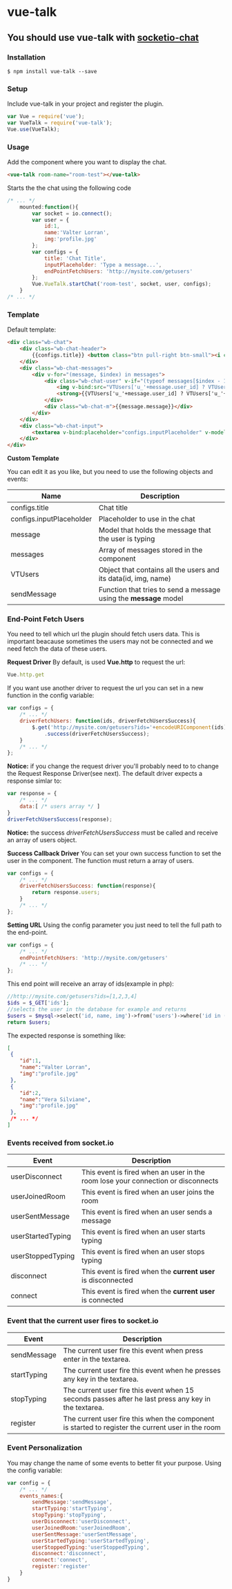 # vue-talk
## You should use vue-talk with [socketio-chat](https://github.com/valterlorran/socketio-chat)
### Installation
```
$ npm install vue-talk --save
```
### Setup
Include vue-talk in your project and register the plugin.

```js
var Vue = require('vue');
var VueTalk = require('vue-talk');
Vue.use(VueTalk);
```

### Usage

Add the component where you want to display the chat.

```html
<vue-talk room-name="room-test"></vue-talk>
```

Starts the the chat using the following code

```js
/* ... */
    mounted:function(){
        var socket = io.connect();
        var user = {
            id:1,
            name:'Valter Lorran',
            img:'profile.jpg'
        };
        var configs = {
            title: 'Chat Title',
            inputPlaceholder: 'Type a message...',
            endPointFetchUsers: 'http://mysite.com/getusers'
        };
        Vue.VueTalk.startChat('room-test', socket, user, configs);
    }
/* ... */
```


### Template
Default template:

```html
<div class="wb-chat">
    <div class="wb-chat-header">
        {{configs.title}} <button class="btn pull-right btn-small"><i class="fa fa-cog"></i></button>
    </div>
    <div class="wb-chat-messages">
        <div v-for="(message, $index) in messages">
            <div class="wb-chat-user" v-if="(typeof messages[$index - 1] != 'undefined' && messages[$index - 1].user_id != message.user_id) || typeof messages[$index - 1] == 'undefined'">
                <img v-bind:src="VTUsers['u_'+message.user_id] ? VTUsers['u_'+message.user_id].img : ''" />
                <strong>{{VTUsers['u_'+message.user_id] ? VTUsers['u_'+message.user_id].name : ''}}</strong>
            </div>
            <div class="wb-chat-m">{{message.message}}</div>
        </div>
    </div>
    <div class="wb-chat-input">
        <textarea v-bind:placeholder="configs.inputPlaceholder" v-model="message" v-on:keyup.enter="sendMessage"></textarea>
    </div>
</div>
```
**Custom Template**

You can edit it as you like, but you need to use the following objects and events:

| Name | Description |
| --- | --- |
| configs.title | Chat title |
| configs.inputPlaceholder | Placeholder to use in the chat |
| message | Model that holds the message that the user is typing |
| messages | Array of messages stored in the component |
| VTUsers | Object that contains all the users and its data(id, img, name) |
| sendMessage | Function that tries to send a message using the **message** model |

### End-Point Fetch Users
You need to tell which url the plugin should fetch users data. This is important beacause sometimes the users may not be connected and we need fetch the data of these users.

**Request Driver**
By default, is used **Vue.http** to request the url:

```js
Vue.http.get
```

If you want use another driver to request the url you can set in a new function in the config variable:

```js
var configs = {
    /* ... */
    driverFetchUsers: function(ids, driverFetchUsersSuccess){
        $.get('http://mysite.com/getusers?ids='+encodeURIComponent(ids))
            .success(driverFetchUsersSuccess);
    }
    /* ... */
};
```

**Notice:** if you change the request driver you'll probably need to to change the Request Response Driver(see next). The default driver expects a response simlar to:

```js
var response = {
    /* ... */
    data:[ /* users array */ ]
}
driverFetchUsersSuccess(response);
``` 

**Notice:** the success *driverFetchUsersSuccess* must be called and receive an array of users object.

**Success Callback Driver**
You can set your own success function to set the user in the component. The function must return a array of users.

```js
var configs = {
    /* ... */
    driverFetchUsersSuccess: function(response){
        return response.users;
    }
    /* ... */
};
```

**Setting URL**
Using the config parameter you just need to tell the full path to the end-point.

```js
var configs = {
    /* ... */
    endPointFetchUsers: 'http://mysite.com/getusers'
    /* ... */
};
```

This end point will receive an array of ids(example in php):
```php
//http://mysite.com/getusers?ids=[1,2,3,4]
$ids = $_GET['ids'];
//selects the user in the database for example and returns
$users = $mysql->select('id, name, img')->from('users')->where('id in ('.join($ids,',').')');
return $users;
```
The expected response is something like:
```json
[
 {
    "id":1,
    "name":"Valter Lorran",
    "img":"profile.jpg"
 },
 {
    "id":2,
    "name":"Vera Silviane",
    "img":"profile.jpg"
 },
 /* ... */
]
```

### Events received from socket.io

| Event | Description |
| --- | --- |
| userDisconnect | This event is fired when an user in the room lose your connection or disconnects |
| userJoinedRoom | This event is fired when an user joins the room |
| userSentMessage | This event is fired when an user sends a message |
| userStartedTyping | This event is fired when an user starts typing |
| userStoppedTyping | This event is fired when an user stops typing |
| disconnect | This event is fired when the **current user** is disconnected |
| connect | This event is fired when the **current user** is connected |

### Event that the current user fires to socket.io

| Event | Description |
| --- | --- |
| sendMessage | The current user fire this event when press enter in the textarea. |
| startTyping | The current user fire this event when he presses any key in the textarea. |
| stopTyping | The current user fire this event when 15 seconds passes after he last press any key in the textarea. |
| register | The current user fire this when the component is started to register the current user in the room |

### Event Personalization

You may change the name of some events to better fit your purpose. Using the config variable:
```js
var config = {
    /* ... */
    events_names:{
        sendMessage:'sendMessage',
        startTyping:'startTyping',
        stopTyping:'stopTyping',
        userDisconnect:'userDisconnect',
        userJoinedRoom:'userJoinedRoom',
        userSentMessage:'userSentMessage',
        userStartedTyping:'userStartedTyping',
        userStoppedTyping:'userStoppedTyping',
        disconnect:'disconnect',
        connect:'connect',
        register:'register'
    }
}
```

